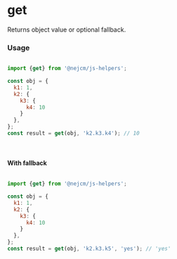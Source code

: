 
# get

<p>
  Returns object value or optional fallback.
</p>

### Usage

```js

import {get} from '@nejcm/js-helpers';

const obj = {
  k1: 1,
  k2: {
    k3: {
      k4: 10
    }
  },
};
const result = get(obj, 'k2.k3.k4'); // 10

```
<br />

#### With fallback

```js

import {get} from '@nejcm/js-helpers';

const obj = {
  k1: 1,
  k2: {
    k3: {
      k4: 10
    }
  },
};
const result = get(obj, 'k2.k3.k5', 'yes'); // 'yes'

```
